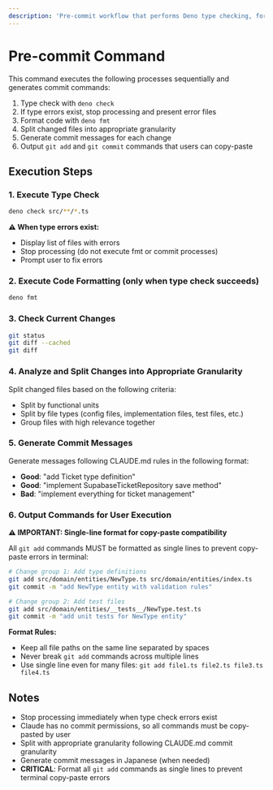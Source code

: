 ```yaml
---
description: 'Pre-commit workflow that performs Deno type checking, formatting, and appropriate change granularity splitting, generating commit commands following CLAUDE.md rules'
---
```


# Pre-commit Command

This command executes the following processes sequentially and generates commit commands:

1. Type check with `deno check`
2. If type errors exist, stop processing and present error files
3. Format code with `deno fmt`
4. Split changed files into appropriate granularity
5. Generate commit messages for each change
6. Output `git add` and `git commit` commands that users can copy-paste

## Execution Steps

### 1. Execute Type Check

```bash
deno check src/**/*.ts
```

**⚠️ When type errors exist:**

- Display list of files with errors
- Stop processing (do not execute fmt or commit processes)
- Prompt user to fix errors

### 2. Execute Code Formatting (only when type check succeeds)

```bash
deno fmt
```

### 3. Check Current Changes

```bash
git status
git diff --cached
git diff
```

### 4. Analyze and Split Changes into Appropriate Granularity

Split changed files based on the following criteria:

- Split by functional units
- Split by file types (config files, implementation files, test files, etc.)
- Group files with high relevance together

### 5. Generate Commit Messages

Generate messages following CLAUDE.md rules in the following format:

- **Good**: "add Ticket type definition"
- **Good**: "implement SupabaseTicketRepository save method"
- **Bad**: "implement everything for ticket management"

### 6. Output Commands for User Execution

**⚠️ IMPORTANT: Single-line format for copy-paste compatibility**

All `git add` commands MUST be formatted as single lines to prevent copy-paste errors in terminal:

```bash
# Change group 1: Add type definitions
git add src/domain/entities/NewType.ts src/domain/entities/index.ts
git commit -m "add NewType entity with validation rules"

# Change group 2: Add test files  
git add src/domain/entities/__tests__/NewType.test.ts
git commit -m "add unit tests for NewType entity"
```

**Format Rules:**

- Keep all file paths on the same line separated by spaces
- Never break `git add` commands across multiple lines
- Use single line even for many files: `git add file1.ts file2.ts file3.ts file4.ts`

## Notes

- Stop processing immediately when type check errors exist
- Claude has no commit permissions, so all commands must be copy-pasted by user
- Split with appropriate granularity following CLAUDE.md commit granularity
- Generate commit messages in Japanese (when needed)
- **CRITICAL**: Format all `git add` commands as single lines to prevent terminal copy-paste errors
